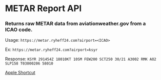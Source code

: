 # METAR Report API

### Returns raw METAR data from aviationweather.gov from a ICAO code.

Usage: `https://metar.ryheff24.com?airport=<ICAO>`

Ex: `https://metar.ryheff24.com?airport=ksyr`

Response: `KSYR 291454Z 18010KT 10SM FEW200 SCT250 30/21 A3002 RMK AO2 SLP158 T03000206 58010`

[Apple Shortcut](https://www.icloud.com/shortcuts/da29f45d7a1146ac8d1c84b6b8944aab)
